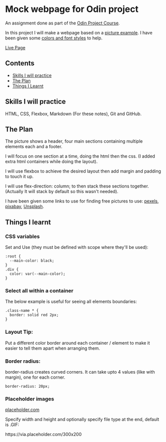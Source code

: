 # Mock webpage for Odin project

An assignment done as part of the [Odin Project Course](https://www.theodinproject.com/).

In this project I will make a webpage based on a [picture example](https://cdn.statically.io/gh/TheOdinProject/curriculum/main/foundations/html_css/project/odin-project.png). I have been given some [colors and font styles](https://cdn.statically.io/gh/TheOdinProject/curriculum/main/foundations/html_css/project/colors_and_stuff.png) to help.

[Live Page](https://tomahawk-jupiter.github.io/odin-mock-wpage/)

## Contents

- [Skills I will practice](#skills-i-will-practice)
- [The Plan](#the-plan)
- [Things I Learnt](#things-i-learnt)

## Skills I will practice

HTML, CSS, Flexbox, Markdown (For these notes), Git and GitHub.

## The Plan

The picture shows a header, four main sections containing multiple elements each and a footer.

I will focus on one section at a time, doing the html then the css. (I added extra html containers while doing the layout).

I will use flexbox to achieve the desired layout then add margin and padding to touch it up.

I will use flex-direction: column; to then stack these sections together. (Actually It will stack by default so this wasn't needed).

I have been given some links to use for finding free pictures to use:
[pexels](https://www.pexels.com/), [pixabay](https://pixabay.com/), [Unsplash](https://unsplash.com/).

## Things I learnt

### CSS variables

Set and Use (they must be defined with scope where they'll be used):

```
:root {
  --main-color: black;
}
.div {
  color: var(--main-color);
}
```

### Select all within a container

The below example is useful for seeing all elements boundaries:

    .class-name * {
      border: solid red 2px;
    }

### Layout Tip:

Put a different color border around each container / element to make it easier to tell them apart when arranging them.

### Border radius:

border-radius creates curved corners. It can take upto 4 values (like with margin), one for each corner.

    border-radius: 20px;

### Placeholder images

[placeholder.com](https://placeholder.com/)

Specify width and height and optionally specify file type at the end, default is .GIF:

https[]()://via.placeholder.com/300x200
